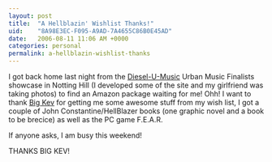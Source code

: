 ```yaml
---
layout: post
title:  "A Hellblazin' Wishlist Thanks!"
uid:	"8A98E3EC-F095-A9AD-7A4655C86B0E45AD"
date:   2006-08-11 11:06 AM +0000
categories: personal
permalink: a-hellblazin-wishlist-thanks
---
```

I got back home last night from the <a href="http://www.diesel-u-music.com/">Diesel-U-Music</a> Urban Music Finalists showcase in Notting Hill (I developed some of the site and my girlfriend was taking photos) to find an Amazon package waiting for me! Ohh! I want to thank <a href="http://inner-rhythm.co.uk/blog/">Big Kev</a> for getting  me some awesome stuff from my wish list, I got a couple of John Constantine/HellBlazer books (one graphic novel and a book to be brecice) as well as the PC game F.E.A.R.

If anyone asks, I am busy this weekend! 

THANKS BIG KEV!